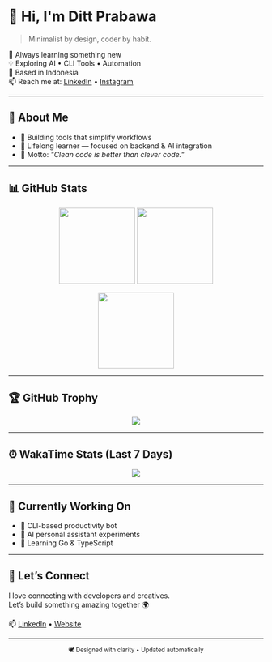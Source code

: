 # 👋 Hi, I'm Ditt Prabawa

> Minimalist by design, coder by habit.

🌱 Always learning something new  
💡 Exploring AI • CLI Tools • Automation  
📍 Based in Indonesia  
📫 Reach me at: [LinkedIn](https://www.linkedin.com/in/raditya-prabawa-362849390/) • [Instagram](https://www.instagram.com/rdityap)

---

## 🧭 About Me
- 🧰 Building tools that simplify workflows  
- 🧠 Lifelong learner — focused on backend & AI integration  
- 🎯 Motto: *"Clean code is better than clever code."*

---

## 📊 GitHub Stats

<p align="center">
  <img height="150" src="https://github-readme-stats.vercel.app/api?username=dittprabawa&show_icons=true&theme=graywhite&hide_border=true" />
  <img height="150" src="https://github-readme-streak-stats.herokuapp.com/?user=dittprabawa&theme=graywhite&hide_border=true" />
</p>

<p align="center">
  <img height="150" src="https://github-readme-stats.vercel.app/api/top-langs/?username=dittprabawa&layout=compact&theme=graywhite&hide_border=true" />
</p>

---

## 🏆 GitHub Trophy

<p align="center">
  <img src="https://github-profile-trophy.vercel.app/?username=dittprabawa&theme=flat&no-frame=true&margin-w=10" />
</p>

---

## ⏰ WakaTime Stats (Last 7 Days)

<p align="center">
  <img src="https://github-readme-stats.vercel.app/api/wakatime?username=@dittprabawa&theme=graywhite&hide_border=true" />
</p>

---

## 🧠 Currently Working On
- 🚀 CLI-based productivity bot  
- 🧩 AI personal assistant experiments  
- 🧱 Learning Go & TypeScript

---

## 💬 Let’s Connect

I love connecting with developers and creatives.  
Let’s build something amazing together 🌍

📫 [LinkedIn](https://linkedin.com/in/dittprabawa) • [Website](https://dittprabawa.my.id)

---

<p align="center">
  <sub>🕊️ Designed with clarity • Updated automatically</sub>
</p>
